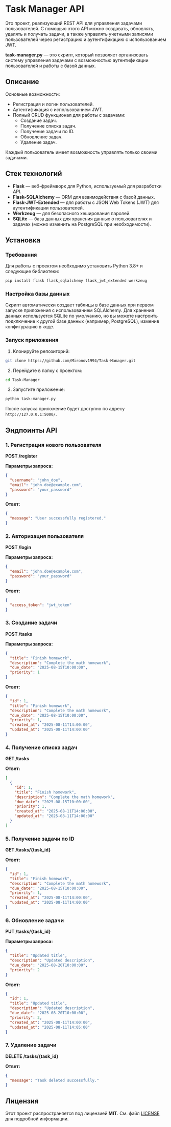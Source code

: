 # Task Manager API

Это проект, реализующий REST API для управления задачами пользователей. С помощью этого API можно создавать, обновлять, удалять и получать задачи, а также управлять учетными записями пользователей через регистрацию и аутентификацию с использованием JWT. 

**task-manager.py** — это скрипт, который позволяет организовать систему управления задачами с возможностью аутентификации пользователей и работы с базой данных.

## Описание

Основные возможности:

- Регистрация и логин пользователей.
- Аутентификация с использованием JWT.
- Полный CRUD функционал для работы с задачами:
  - Создание задач.
  - Получение списка задач.
  - Получение задачи по ID.
  - Обновление задач.
  - Удаление задач.

Каждый пользователь имеет возможность управлять только своими задачами.

## Стек технологий

- **Flask** — веб-фреймворк для Python, используемый для разработки API.
- **Flask-SQLAlchemy** — ORM для взаимодействия с базой данных.
- **Flask-JWT-Extended** — для работы с JSON Web Tokens (JWT) для аутентификации пользователей.
- **Werkzeug** — для безопасного хеширования паролей.
- **SQLite** — база данных для хранения данных о пользователях и задачах (можно изменить на PostgreSQL при необходимости).

## Установка

### Требования

Для работы с проектом необходимо установить Python 3.8+ и следующие библиотеки:

```bash
pip install flask flask_sqlalchemy flask_jwt_extended werkzeug
````

### Настройка базы данных

Скрипт автоматически создает таблицы в базе данных при первом запуске приложения с использованием SQLAlchemy. Для хранения данных используется SQLite по умолчанию, но вы можете настроить подключение к другой базе данных (например, PostgreSQL), изменив конфигурацию в коде.

### Запуск приложения

1. Клонируйте репозиторий:

```bash
git clone https://github.com/Mironov1994/Task-Manager.git
```

2. Перейдите в папку с проектом:

```bash
cd Task-Manager
```

3. Запустите приложение:

```bash
python task-manager.py
```

После запуска приложение будет доступно по адресу `http://127.0.0.1:5000/`.

## Эндпоинты API

### 1. Регистрация нового пользователя

**POST /register**

**Параметры запроса:**

```json
{
  "username": "john_doe",
  "email": "john.doe@example.com",
  "password": "your_password"
}
```

**Ответ:**

```json
{
  "message": "User successfully registered."
}
```

### 2. Авторизация пользователя

**POST /login**

**Параметры запроса:**

```json
{
  "email": "john.doe@example.com",
  "password": "your_password"
}
```

**Ответ:**

```json
{
  "access_token": "jwt_token"
}
```

### 3. Создание задачи

**POST /tasks**

**Параметры запроса:**

```json
{
  "title": "Finish homework",
  "description": "Complete the math homework",
  "due_date": "2025-08-15T10:00:00",
  "priority": 1
}
```

**Ответ:**

```json
{
  "id": 1,
  "title": "Finish homework",
  "description": "Complete the math homework",
  "due_date": "2025-08-15T10:00:00",
  "priority": 1,
  "created_at": "2025-08-11T14:00:00",
  "updated_at": "2025-08-11T14:00:00"
}
```

### 4. Получение списка задач

**GET /tasks**

**Ответ:**

```json
[
  {
    "id": 1,
    "title": "Finish homework",
    "description": "Complete the math homework",
    "due_date": "2025-08-15T10:00:00",
    "priority": 1,
    "created_at": "2025-08-11T14:00:00",
    "updated_at": "2025-08-11T14:00:00"
  }
]
```

### 5. Получение задачи по ID

**GET /tasks/{task\_id}**

**Ответ:**

```json
{
  "id": 1,
  "title": "Finish homework",
  "description": "Complete the math homework",
  "due_date": "2025-08-15T10:00:00",
  "priority": 1,
  "created_at": "2025-08-11T14:00:00",
  "updated_at": "2025-08-11T14:00:00"
}
```

### 6. Обновление задачи

**PUT /tasks/{task\_id}**

**Параметры запроса:**

```json
{
  "title": "Updated title",
  "description": "Updated description",
  "due_date": "2025-08-20T10:00:00",
  "priority": 2
}
```

**Ответ:**

```json
{
  "id": 1,
  "title": "Updated title",
  "description": "Updated description",
  "due_date": "2025-08-20T10:00:00",
  "priority": 2,
  "created_at": "2025-08-11T14:00:00",
  "updated_at": "2025-08-11T14:05:00"
}
```

### 7. Удаление задачи

**DELETE /tasks/{task\_id}**

**Ответ:**

```json
{
  "message": "Task deleted successfully."
}
```

## Лицензия

Этот проект распространяется под лицензией **MIT**. См. файл [LICENSE](LICENSE) для подробной информации.
